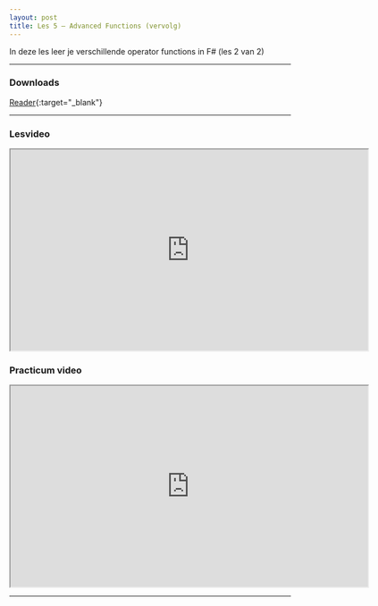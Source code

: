 ```yaml
---
layout: post
title: Les 5 – Advanced Functions (vervolg)
---
```


In deze les leer je verschillende operator functions in F# (les 2 van 2)

***

### Downloads

[Reader](https://drive.google.com/file/d/1kN4JKWf7V6lmqfHF0XFpDsmH4isu1hxU/view?usp=sharing){:target="_blank"}

***

### Lesvideo

<iframe src="https://drive.google.com/file/d/13LkBBlKnMLYEL9jvT0KvYQIERNw4kAue/preview" width="640" height="360" allowFullScreen allow="accelerometer; autoplay; encrypted-media; gyroscope; picture-in-picture"></iframe>

### Practicum video

<iframe src="https://drive.google.com/file/d/1RDSaFkKd_YU1UtcSuW-5pDKnX1hr1ybj/preview" width="640" height="360" allowFullScreen allow="accelerometer; autoplay; encrypted-media; gyroscope; picture-in-picture"></iframe>

***